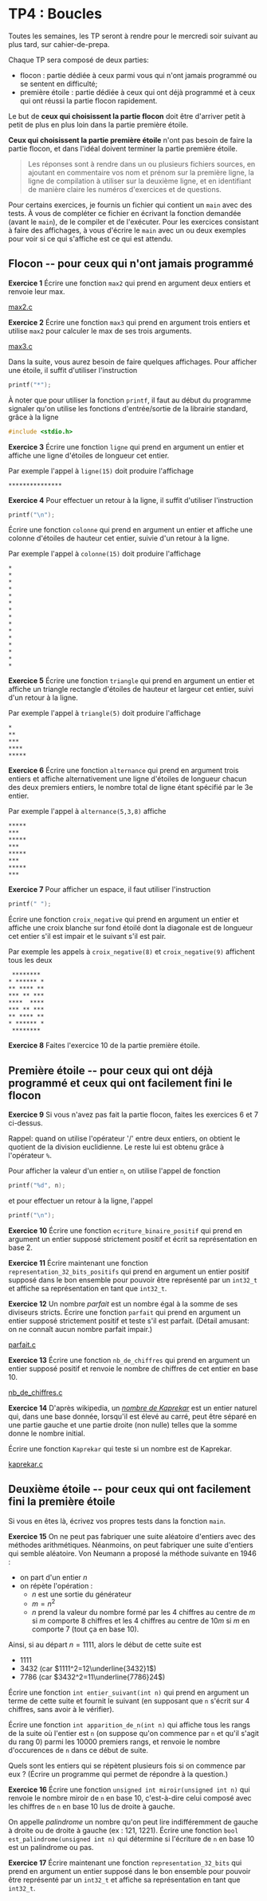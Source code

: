 # TP4 : Boucles

Toutes les semaines, les TP seront à rendre pour le mercredi soir
suivant au plus tard, sur cahier-de-prepa. 

Chaque TP sera composé de deux parties:
* flocon : partie dédiée à ceux parmi vous qui n'ont jamais programmé
  ou se sentent en difficulté;
* première étoile : partie dédiée à ceux qui ont déjà programmé et à
  ceux qui ont réussi la partie flocon rapidement.
  
Le but de **ceux qui choisissent la partie flocon** doit être
d'arriver petit à petit de plus en plus loin dans la partie première
étoile.

**Ceux qui choisissent la partie première étoile** n'ont pas besoin de
faire la partie flocon, et dans l'idéal doivent terminer la partie
première étoile.


> Les réponses sont à rendre dans un ou plusieurs fichiers sources, en
ajoutant en commentaire vos nom et prénom sur la première ligne, la
ligne de compilation à utiliser sur la deuxième ligne, et en
identifiant de manière claire les numéros d'exercices et de
questions.

Pour certains exercices, je fournis un fichier qui contient un
`main` avec des tests. À vous de compléter ce fichier en écrivant la
fonction demandée (avant le `main`), de le compiler et de
l'exécuter. Pour les exercices consistant à faire des affichages, à
vous d'écrire le `main` avec un ou deux exemples pour voir si ce qui
s'affiche est ce qui est attendu.


## Flocon -- pour ceux qui n'ont jamais programmé

**Exercice 1**
Écrire une fonction `max2` qui prend en argument deux entiers et renvoie leur max.

[max2.c](tests/max2.c)

**Exercice 2**
Écrire une fonction `max3` qui prend en argument trois entiers et utilise `max2` pour calculer le max de ses trois arguments.


[max3.c](tests/max3.c)


Dans la suite, vous aurez besoin de faire quelques affichages. Pour afficher une étoile, il suffit d'utiliser l'instruction
```C
printf("*");
```

À noter que pour utiliser la fonction `printf`, il faut au début du programme signaler qu'on utilise les fonctions d'entrée/sortie de la librairie standard, grâce à la ligne
```C
#include <stdio.h>
```

**Exercice 3**
Écrire une fonction `ligne` qui prend en argument un entier et affiche une ligne d'étoiles de longueur cet entier.

Par exemple l'appel à `ligne(15)` doit produire l'affichage
```
***************
```


**Exercice 4**
Pour effectuer un retour à la ligne, il suffit d'utiliser l'instruction
```C
printf("\n");
```

Écrire une fonction `colonne` qui prend en argument un entier et affiche une colonne d'étoiles de hauteur cet entier, suivie d'un retour à la ligne.

Par exemple l'appel à `colonne(15)` doit produire l'affichage
```
*
*
*
*
*
*
*
*
*
*
*
*
*
*
*
```

**Exercice 5**
Écrire une fonction `triangle` qui prend en argument un entier et affiche un triangle rectangle d'étoiles de hauteur et largeur cet entier, suivi d'un retour à la ligne.

Par exemple l'appel à `triangle(5)` doit produire l'affichage
```
*
**
***
****
*****
```

**Exercice 6**
Écrire une fonction `alternance` qui prend en argument trois entiers et affiche alternativement une ligne d'étoiles de longueur chacun des deux premiers entiers, le nombre total de ligne étant spécifié par le 3e entier.

Par exemple l'appel à `alternance(5,3,8)` affiche
```
*****
***
*****
***
*****
***
*****
***
```

**Exercice 7**
Pour afficher un espace, il faut utiliser l'instruction
```C
printf(" ");
```

Écrire une fonction `croix_negative` qui prend en argument un entier et affiche une croix blanche sur fond étoilé dont la diagonale est de longueur cet entier s'il est impair et le suivant s'il est pair.

Par exemple les appels à `croix_negative(8)` et `croix_negative(9)` affichent tous les deux
```
 ******** 
* ****** *
** **** **
*** ** ***
****  ****
*** ** ***
** **** **
* ****** *
 ******** 
 ```

**Exercice 8**
Faites l'exercice 10 de la partie première étoile.


## Première étoile -- pour ceux qui ont déjà programmé et ceux qui ont facilement fini le flocon

**Exercice 9**
Si vous n'avez pas fait la partie flocon, faites les exercices 6 et 7 ci-dessus.


Rappel: quand on utilise l'opérateur '/' entre deux entiers, on obtient le quotient de la division euclidienne. Le reste lui est obtenu grâce à l'opérateur `%`.

Pour afficher la valeur d'un entier `n`, on utilise l'appel de fonction
```C
printf("%d", n);
```
et pour effectuer un retour à la ligne, l'appel
```C
printf("\n");
```

**Exercice 10**
Écrire une fonction `ecriture_binaire_positif` qui prend en argument un entier supposé strictement positif et écrit sa représentation en base 2.


**Exercice 11**
Écrire maintenant une fonction `representation_32_bits_positifs` qui prend en argument un entier positif supposé dans le bon ensemble pour pouvoir être représenté par un `int32_t` et affiche sa représentation en tant que `int32_t`.


**Exercice 12**
Un nombre _parfait_ est un nombre égal à la somme de ses diviseurs stricts. Écrire une fonction `parfait` qui prend en argument un entier supposé strictement positif et teste s'il est parfait. (Détail amusant: on ne connaît aucun nombre parfait impair.)

[parfait.c](tests/parfait.c)


**Exercice 13**
Écrire une fonction `nb_de_chiffres` qui prend en argument un entier supposé positif et renvoie le nombre de chiffres de cet entier en base 10.

[nb_de_chiffres.c](tests/nb_de_chiffres.c)


**Exercice 14**
D'après wikipedia, un [_nombre de Kaprekar_](https://fr.wikipedia.org/wiki/Nombre_de_Kaprekar) est un entier naturel qui, dans une base donnée, lorsqu'il est élevé au carré, peut être séparé en une partie gauche et une partie droite (non nulle) telles que la somme donne le nombre initial.

Écrire une fonction `Kaprekar` qui teste si un nombre est de Kaprekar.

[kaprekar.c](tests/kaprekar.c)


## Deuxième étoile -- pour ceux qui ont facilement fini la première étoile

Si vous en êtes là, écrivez vos propres tests dans la fonction `main`.

**Exercice 15**
On ne peut pas fabriquer une suite aléatoire d'entiers avec des
méthodes arithmétiques. Néanmoins, on peut fabriquer une suite
d'entiers qui semble aléatoire. Von Neumann a proposé la méthode
suivante en 1946 :

* on part d'un entier $n$
* on répète l'opération :
   * $n$ est une sortie du générateur
   * $m=n^2$
   * $n$ prend la valeur du nombre formé par les 4 chiffres au centre
     de $m$ si $m$ comporte 8 chiffres et les 4 chiffres au centre de
     $10m$ si $m$ en comporte 7 (tout ça en base 10).
 
 Ainsi, si au départ $n=1111$, alors le début de cette suite est
 
 * $1111$
 * $3432$ (car $1111^2=12\underline{3432}1$)
 * $7786$ (car $3432^2=11\underline{7786}24$)
 
 Écrire une fonction `int entier_suivant(int n)` qui prend en argument
 un terme de cette suite et fournit le suivant (en supposant que `n`
 s'écrit sur 4 chiffres, sans avoir à le vérifier).
 
 Écrire une fonction `int apparition_de_n(int n)` qui affiche tous les
 rangs de la suite où l'entier est `n` (on suppose qu'on commence par
 `n` et qu'il s'agit du rang 0) parmi les 10000 premiers rangs, et
 renvoie le nombre d'occurences de `n` dans ce début de suite.
 
 Quels sont les entiers qui se répètent plusieurs fois si on commence
 par eux ? (Écrire un programme qui permet de répondre à la question.)
 

**Exercice 16**
Écrire une fonction `unsigned int miroir(unsigned int n)`
qui renvoie le nombre miroir de `n` en base 10, c'est-à-dire celui
composé avec les chiffres de `n` en base 10 lus de droite à gauche.

On appelle *palindrome* un nombre qu'on peut lire indifféremment de
gauche à droite ou de droite à gauche (ex : 121, 1221). Écrire une
fonction `bool est_palindrome(unsigned int n)` qui détermine si
l'écriture de `n` en base 10 est un palindrome ou pas.


**Exercice 17**
Écrire maintenant une fonction `representation_32_bits` qui prend en argument un entier supposé dans le bon ensemble pour pouvoir être représenté par un `int32_t` et affiche sa représentation en tant que `int32_t`.
